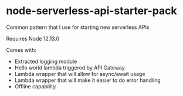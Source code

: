 # node-serverless-api-starter-pack

Common pattern that I use for starting new serverless APIs

Requires Node 12.13.0

Comes with:

- Extracted logging module
- Hello world lambda triggered by API Gateway
- Lambda wrapper that will allow for async/await usage
- Lambda wrapper that will make it easier to do error handling
- Offline capability